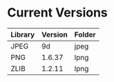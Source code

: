 # Current Versions
Library    | Version  | Folder
-----------|----------|-------
JPEG       | 9d       | jpeg
PNG        | 1.6.37   | lpng
ZLIB       | 1.2.11   | lpng


